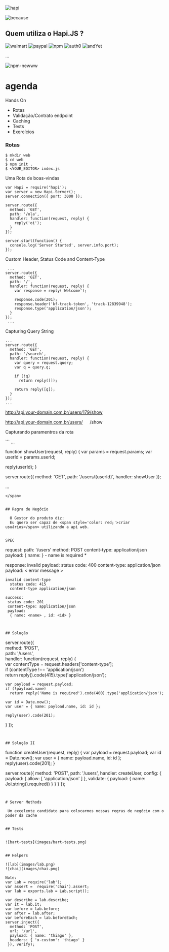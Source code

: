 ![hapi](images/hapi.png)


![because](images/because-im-happy.jpg)


##  Quem utiliza o Hapi.JS ?

![walmart](images/logo-walmart.svg)
![paypal](images/logo-paypal.png)
![npm](images/logo-npm.png)
![auth0](images/logo-auth0.png)
![andYet](images/logo-andyet.png)

... 


![npm-newww](images/npm-newww.png)


# agenda

  Hands On

  * Rotas
  * Validação/Contrato endpoint
  * Caching
  * Tests
  * Exercícios


### Rotas

```
$ mkdir web
$ cd web
$ npm init .
$ <YOUR_EDITOR> index.js
```


Uma Rota de boas-vindas

```
var Hapi = require('hapi');
var server = new Hapi.Server();
server.connection({ port: 3000 });

server.route({
  method: 'GET',
  path: '/ola',
  handler: function(request, reply) {
    reply('oi'); 
  }
});

server.start(function() {
  console.log('Server Started', server.info.port);
});

```


  Custom Header, Status Code and Content-Type

```
 ...
server.route({
  method: 'GET',
  path: '/',
  handler: function(request, reply) {
    var response = reply('Welcome');

    response.code(201);
    response.header('kf-track-token', 'track-12839948');
    response.type('application/json');
  }
});
 ...
```


 Capturing Query String 

```
...
server.route({
  method: 'GET',
  path: '/search',
  handler: function(request, reply) {
    var query = request.query;
    var q = query.q;
    
    if (!q) 
      return reply([]);

    return reply([q]);
  }
});
...
```


http://api.your-domain.com.br/users/179/show


http://api.your-domain.com.br/users/<span style='color:white'>179</span>/show  


Capturando paramentros da rota

<span style='font-size=9px;'>
```
...

function showUser(request, reply) {
  var params = request.params;
  var userId = params.userId;
  
  reply(userId);
}

server.route({
  method: 'GET',
  path: '/users/{userId}',
  handler: showUser
});

...
```
</span>


## Regra de Negócio

  O Gestor do produto diz:  
  Eu quero ser capaz de <span style='color: red;'>criar usuários</span> utilizando a api web.


SPEC

```
   request:
    path: '/users'
    method: POST
    content-type: application/json
    payload: { name: <name> }
     - name is required *
   
   response:
    invalid payload: 
      status code: 400
      content-type: application/json
      payload: < error message >

    invalid content-type
      status code: 415
      content-type application/json

    success:
     status code: 201
     content-type: application/json
     payload: 
      { name: <name> , id: <id> }
```


## Solução

```

server.route({   
  method: 'POST',   
  path: '/users',   
  handler: function(request, reply) {   
     var contentType = request.headers['content-type'];  
     if (contentType !== 'application/json')   
      return reply().code(415).type('application/json');   

    var payload = request.payload;    
    if (!payload.name)   
      return reply('Name is required').code(400).type('application/json');   

    var id = Date.now();   
    var user = { name: payload.name, id: id };   

    reply(user).code(201);   
  }
});     
```


## Solução II

```
function createUser(request, reply) {
  var payload = request.payload;
  var id = Date.now();
  var user = { name: payload.name, id: id };
  reply(user).code(201);
}

server.route({
  method: 'POST',
  path: '/users',
  handler: createUser,
  config: {
    payload: {
      allow: [ 'application/json' ]
    },
    validate: {
      payload: {
        name: Joi.string().required()
      }
    }
  }
});
```


# Server Methods

 Um excelente candidato para colocarmos nossas regras de negócio com o poder da cache


## Tests


![bart-tests](images/bart-tests.png)


## Helpers

![lab](images/lab.png)  
![chai](images/chai.png)

Note:
var Lab = require('lab');  
var assert =  require('chai').assert;  
var lab = exports.lab = Lab.script();  

var describe = lab.describe;  
var it = lab.it;  
var before = lab.before;  
var after = lab.after;  
var beforeEach = lab.beforeEach;  
server.inject({ 
  method: 'POST', 
  url: '/url',
  payload: { name: 'thiago' },
  headers: { 'x-custom': 'thiago' }
 }), verify);

